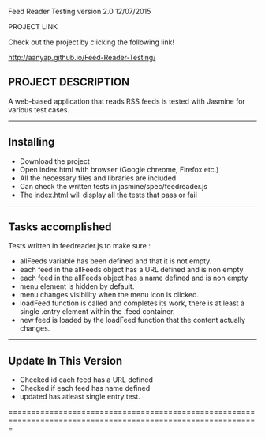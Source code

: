 Feed Reader Testing version 2.0 12/07/2015


PROJECT LINK

Check out the project by clicking the following link!

http://aanyap.github.io/Feed-Reader-Testing/

PROJECT DESCRIPTION
--------------------
A web-based application that reads RSS feeds is tested with Jasmine for various test cases.

--------------------
Installing
--------------------
- Download the project
- Open index.html with browser (Google chreome, Firefox etc.)
- All the necessary files and libraries are included
- Can check the written tests in jasmine/spec/feedreader.js
- The index.html will display all the tests that pass or fail

--------------------
Tasks accomplished
--------------------

Tests written in feedreader.js to make sure : 

- allFeeds variable has been defined 
	and that it is not
 empty.
- each feed
 in the allFeeds object has a URL defined 
	and is non empty
- each feed
 in the allFeeds object has a name defined
	and is non empty
- menu element is
 hidden by default.
- menu changes
 visibility when the menu icon is clicked.
- loadFeed function is called and completes its work,
	there is at least a single .entry element within
	the .feed container.
- new feed is loaded by the loadFeed function that the
	content actually changes.

-----------------------------
Update In This Version
-----------------------------
- Checked id each feed has a URL defined
- Checked if each feed has name defined
- updated has atleast single entry test.

=============================================================================================================
